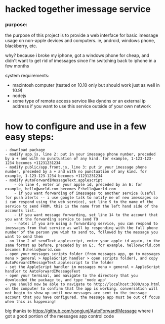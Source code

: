 hacked together imessage service
===

### purpose:

the purpose of this project is to provide a web interface for basic imessage usage on non-apple devices and computers. ie, android, windows phone, blackberry, etc.

why? because i broke my iphone, got a windows phone for cheap, and didn't want to get rid of imessages since i'm switching back to iphone in a few months

system requirements:
- macintosh computer (tested on 10.10 only but should work just as well in 10.9)
- nodejs
- some type of remote access service like dyndns or an external ip address if you want to use this service outside of your own network

how to configure and use in a few easy steps:
==

	- download package
	- modify app.js, line 2: put in your imessage phone number, preceded by a + and with no punctuation of any kind. for example, 1-123-123-1234 becomes +11231231234
	- modify public/app.front.js, line 3: put in your imessage phone number, preceded by a + and with no punctuation of any kind. for example, 1-123-123-1234 becomes +11231231234
	- modify AutoForwardIMessageText.applescript
		- on line 4, enter in your apple id, preceded by an E: for example, hello@world.com becomes E:hello@world.com
		- if you want forwarding of imessages to another service (useful for push alerts -- i use google talk to notify me of new imessages so i can respond using the web service), set line 9 to the name of the service to send FROM. this is the name from the left hand side of the accounts list.
		- if you want message forwarding, set line 14 to the account that you want the forwarding service to send TO
		- note: if you are using a forwarding service, you can respond to imessages from that service as well by responding with the full phone number of the person you wish to send to, followed by the message you want to send them
	- on line 2 of sendText.applescript, enter your apple id again, in the same format as before, preceded by an E:. for example, hello@world.com becomes E:hello@world.com
	- open your messages scripts folder (from messages app, go to messages menu > general > AppleScript handler > open scripts folder), and copy AutoForwardIMessageText.applescript to the folder
	- set the AppleScript handler in messages menu > general > AppleScript handler to AutoForwardIMessageText
	- open your terminal, and navigate to the directory that you downloaded the package to, and type 'node app'
	- you should now be able to navigate to http://localhost:3000/app.html on the computer to confirm that the app is working. conversation will not begin to show up until new messages are sent to the imessage account that you have configured. the message app must be out of focus when this is happening!




big thanks to https://github.com/yongjunj/AutoForwardIMessage where i got a good portion of the messages app control code
